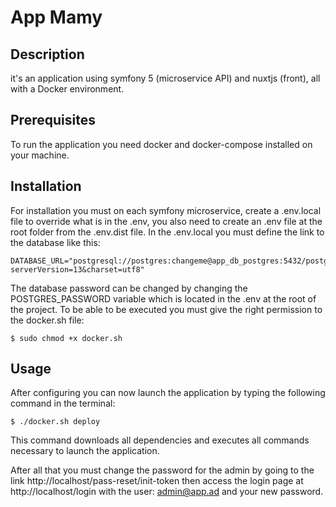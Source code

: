 # App Mamy

## Description
it's an application using symfony 5 (microservice API) and nuxtjs (front), all with a Docker environment.

## Prerequisites
To run the application you need docker and docker-compose installed on your machine.

## Installation
For installation you must on each symfony microservice, create a .env.local file to override what is in the .env, you also need to create an .env file at the root folder from the .env.dist file.
In the .env.local you must define the link to the database like this:
```
DATABASE_URL="postgresql://postgres:changeme@app_db_postgres:5432/postgres?serverVersion=13&charset=utf8"
```
The database password can be changed by changing the POSTGRES_PASSWORD variable which is located in the .env at the root of the project.
To be able to be executed you must give the right permission to the docker.sh file:
```
$ sudo chmod +x docker.sh
```

## Usage
After configuring you can now launch the application by typing the following command in the terminal:
```
$ ./docker.sh deploy
```
This command downloads all dependencies and executes all commands necessary to launch the application.

After all that you must change the password for the admin by going to the link http://localhost/pass-reset/init-token
then access the login page at http://localhost/login with the user: admin@app.ad and your new password.
